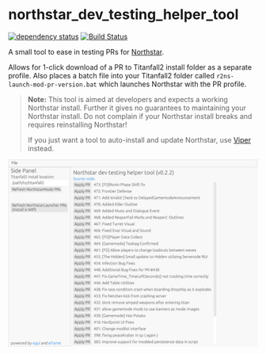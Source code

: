# northstar_dev_testing_helper_tool

[![dependency status](https://deps.rs/repo/github/GeckoEidechse/northstar_dev_testing_helper_tool/status.svg)](https://deps.rs/repo/github/GeckoEidechse/northstar_dev_testing_helper_tool)
[![Build Status](https://github.com/GeckoEidechse/northstar_dev_testing_helper_tool/workflows/CI/badge.svg)](https://github.com/GeckoEidechse/northstar_dev_testing_helper_tool/actions?workflow=CI)

A small tool to ease in testing PRs for [Northstar](https://github.com/R2Northstar/).

Allows for 1-click download of a PR to Titanfall2 install folder as a separate profile. Also places a batch file into your Titanfall2 folder called `r2ns-launch-mod-pr-version.bat` which launches Northstar with the PR profile.

> **Note:** This tool is aimed at developers and expects a working Northstar install. Further it gives no guarantees to maintaining your Northstar install. Do not complain if your Northstar install breaks and requires reinstalling Northstar!
>
> If you just want a tool to auto-install and update Northstar, use [Viper](https://github.com/0neGal/viper) instead.

![applicaction main window screenshot](assets/application-mainwindow.png)
